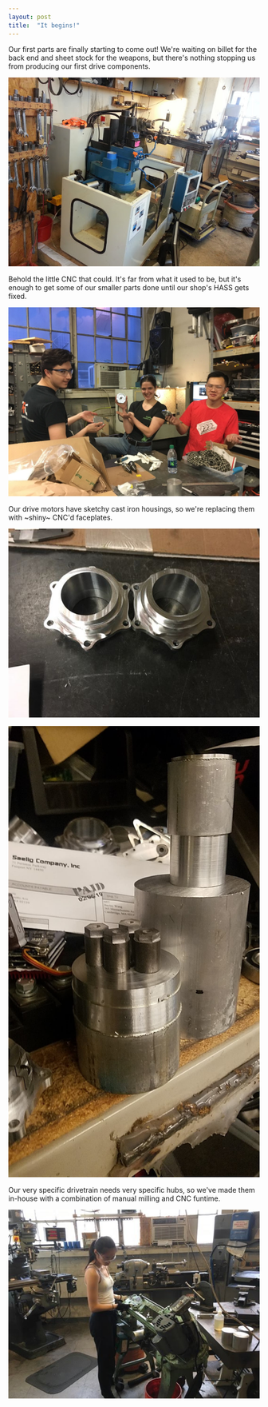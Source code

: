 ```yaml
---
layout: post
title:  "It begins!"
---
```

Our first parts are finally starting to come out! We're waiting on billet for the back end and sheet stock for the weapons, but there's nothing stopping us from producing our first drive components.

![](/img/posts/2019-2-14-start/cnc.jpg)

Behold the little CNC that could. It's far from what it used to be, but it's enough to get some of our smaller parts done until our shop's HASS gets fixed.

![](/img/posts/2019-2-14-start/motorplate.jpg)

Our drive motors have sketchy cast iron housings, so we're replacing them with ~shiny~ CNC'd faceplates.

![](/img/posts/2019-2-14-start/sprockets.jpg)

![](/img/posts/2019-2-14-start/hubs.jpg)

Our very specific drivetrain needs very specific hubs, so we've made them in-house with a combination of manual milling and CNC funtime.

![](/img/posts/2019-2-14-start/bandsaw.jpg)